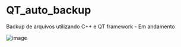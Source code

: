 # QT_auto_backup
Backup de arquivos utilizando C++ e QT framework - Em andamento

![image](https://user-images.githubusercontent.com/39657511/168942618-dce35cc0-a08c-4629-8f2c-fa162c4b9b10.png)
